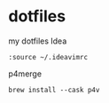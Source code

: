 # dotfiles
my dotfiles
Idea
```
:source ~/.ideavimrc
```
p4merge
```shell
brew install --cask p4v
```
